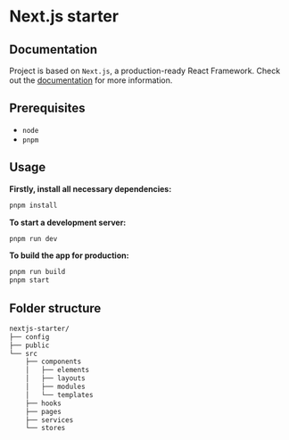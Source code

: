 # Next.js starter

## Documentation

Project is based on `Next.js`, a production-ready React Framework. Check out the [documentation](https://nextjs.org/docs) for more information.

## Prerequisites

- `node`
- `pnpm`

## Usage

**Firstly, install all necessary dependencies:**

```sh
pnpm install
```

**To start a development server:**

```sh
pnpm run dev
```

**To build the app for production:**

```sh
pnpm run build
pnpm start
```

## Folder structure

```bash
nextjs-starter/
├── config
├── public
└── src
    ├── components
    │   ├── elements
    │   ├── layouts
    │   ├── modules
    │   └── templates
    ├── hooks
    ├── pages
    ├── services
    └── stores
```
